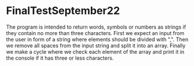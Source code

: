 # FinalTestSeptember22

The program is intended to return words, symbols or numbers as strings if they contain no more than three characters. 
First we expect an input from the user in form of a string where elements should be divided with ",". 
Then we remove all spaces from the input string and split it into an array. 
Finally we make a cycle where we check each element of the array and print it in the console if it has three or less characters.
